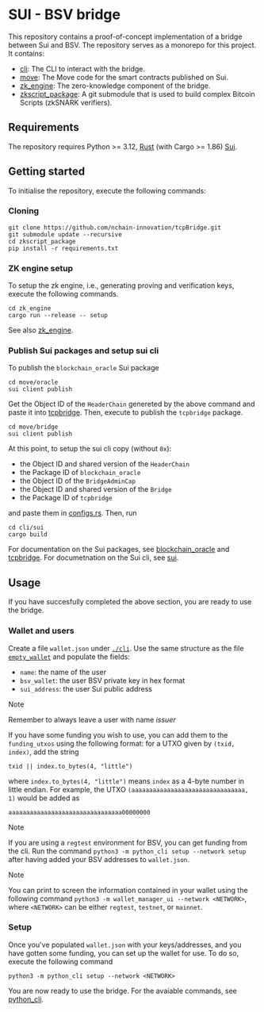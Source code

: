 # SUI - BSV bridge

This repository contains a proof-of-concept implementation of a bridge between Sui and BSV.
The repository serves as a monorepo for this project.
It contains:
- [cli](./cli/): The CLI to interact with the bridge.
- [move](./move/): The Move code for the smart contracts published on Sui.
- [zk_engine](./zk_engine/): The zero-knowledge component of the bridge.
- [zkscript_package](./zkscript_package/): A git submodule that is used to build complex Bitcoin Scripts (zkSNARK verifiers).

## Requirements

The repository requires Python >= 3.12, [Rust](https://www.rust-lang.org/tools/install) (with Cargo >= 1.86) [Sui](https://docs.sui.io/guides/developer/getting-started).

## Getting started

To initialise the repository, execute the following commands:

### Cloning
```
git clone https://github.com/nchain-innovation/tcpBridge.git
git submodule update --recursive
cd zkscript_package
pip install -r requirements.txt
```

### ZK engine setup

To setup the zk engine, i.e., generating proving and verification keys, execute the following commands.

```
cd zk_engine
cargo run --release -- setup
```

See also [zk_engine](./docs/zk_engine.md).

### Publish Sui packages and setup sui cli

To publish the `blockchain_oracle` Sui package

```
cd move/oracle
sui client publish
```

Get the Object ID of the `HeaderChain` genereted by the above command and paste it into [tcpbridge](./move/bridge/sources/tcpbridge.move#L34).
Then, execute to publish the `tcpbridge` package.

```
cd move/bridge
sui client publish
```

At this point, to setup the sui cli copy (without `0x`):

- the Object ID and shared version of the `HeaderChain`
- the Package ID of `blockchain_oracle`
- the Object ID of the `BridgeAdminCap`
- the Object ID and shared version of the `Bridge`
- the Package ID of `tcpbridge`

and paste them in [configs.rs](./cli/sui/src/configs.rs).
Then, run

```
cd cli/sui
cargo build
```

For documentation on the Sui packages, see [blockchain_oracle](./docs/blockchain_oracle.md) and [tcpbridge](./docs/tcpbridge.md).
For documetnation on the Sui cli, see [sui](./docs/sui.md).

## Usage

If you have succesfully completed the above section, you are ready to use the bridge.

### Wallet and users

Create a file `wallet.json` under [`./cli`](./cli/).
Use the same structure as the file [`empty_wallet`](./cli/empty_wallet.json) and populate the fields:
- `name`: the name of the user
- `bsv_wallet`: the user BSV private key in hex format
- `sui_address`: the user Sui public address

> [!NOTE]
> Remember to always leave a user with name _issuer_

If you have some funding you wish to use, you can add them to the `funding_utxos` using the following format: for a UTXO given by `(txid, index)`, add the string

```txid || index.to_bytes(4, "little")```

where `index.to_bytes(4, "little")` means `index` as a 4-byte number in little endian.
For example, the UTXO `(aaaaaaaaaaaaaaaaaaaaaaaaaaaaaaaa, 1)` would be added as

```aaaaaaaaaaaaaaaaaaaaaaaaaaaaaaaa00000000```

> [!NOTE]
> If you are using a `regtest` environment for BSV, you can get funding from the cli. Run the command `python3 -m python_cli setup --network setup` after having added your BSV addresses to `wallet.json`.

> [!NOTE]
> You can print to screen the information contained in your wallet using the following command `python3 -m wallet_manager_ui --network <NETWORK>`, where `<NETWORK>` can be either `regtest`, `testnet`, or `mainnet`.

### Setup

Once you've populated `wallet.json` with your keys/addresses, and you have gotten some funding, you can set up the wallet for use.
To do so, execute the following command

```
python3 -m python_cli setup --network <NETWORK>
```

You are now ready to use the bridge.
For the avaiable commands, see [python_cli](./docs/python_cli.md).
